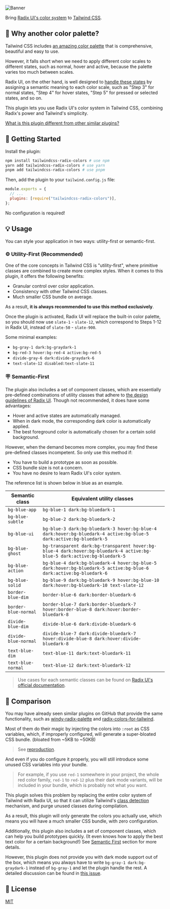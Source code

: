 ![Banner](https://repository-images.githubusercontent.com/584681366/0784c1d7-79a1-40b7-aca1-3fd98216c844)

Bring [Radix UI's color system](https://www.radix-ui.com/colors) to [Tailwind CSS](https://tailwindcss.com/).

## 🎨 Why another color palette?

Tailwind CSS includes [an amazing color palette](https://tailwindcss.com/docs/customizing-colors) that is comprehensive, beautiful and easy to use.

However, it falls short when we need to apply different color scales to different states, such as normal, hover and active, because the palette varies too much between scales.

Radix UI, on the other hand, is well designed to [handle these states](https://www.radix-ui.com/docs/colors/palette-composition/understanding-the-scale) by assigning a semantic meaning to each color scale, such as "Step 3" for normal states, "Step 4" for hover states, "Step 5" for pressed or selected states, and so on.

This plugin lets you use Radix UI's color system in Tailwind CSS, combining Radix's power and Tailwind's simplicity.

[What is this plugin different from other similar plugins?](#🔌-comparison)

## 🚀 Getting Started

Install the plugin:

```sh
npm install tailwindcss-radix-colors # use npm
yarn add tailwindcss-radix-colors # use yarn
pnpm add tailwindcss-radix-colors # use pnpm
```

Then, add the plugin to your `tailwind.config.js` file:

```js
module.exports = {
  // ...
  plugins: [require("tailwindcss-radix-colors")],
};
```

No configuration is required!

## 💡 Usage

You can style your application in two ways: utility-first or semantic-first.

### ⚙️ Utility-First (Recommended)

One of the core concepts in Tailwind CSS is "utility-first", where primitive classes are combined to create more complex styles. When it comes to this plugin, it offers the following benefits:

- Granular control over color application.
- Consistency with other Tailwind CSS classes.
- Much smaller CSS bundle on average.

As a result, **it is always recommended to use this method exclusively**.

Once the plugin is activated, Radix UI will replace the built-in color palette, so you should now use `slate-1` - `slate-12`, which correspond to Steps 1-12 in Radix UI, instead of `slate-50` - `slate-900`.

Some minimal examples:

- `bg-gray-1 dark:bg-graydark-1`
- `bg-red-3 hover:bg-red-4 active:bg-red-5`
- `divide-gray-6 dark:divide-graydark-6`
- `text-slate-12 disabled:text-slate-11`

### 🪧 Semantic-First

The plugin also includes a set of component classes, which are essentially pre-defined combinations of utility classes that adhere to [the design guidelines of Radix UI](https://www.radix-ui.com/docs/colors/palette-composition/understanding-the-scale). Though not recommended, it does have some advantages:

- Hover and active states are automatically managed.
- When in dark mode, the corresponding dark color is automatically applied.
- The best foreground color is automatically chosen for a certain solid background.

However, when the demand becomes more complex, you may find these pre-defined classes incompetent. So only use this method if:

- You have to build a prototype as soon as possible.
- CSS bundle size is not a concern.
- You have no desire to learn Radix UI's color system.

The reference list is shown below in blue as an example.

| Semantic class       | Equivalent utility classes                                                                                               |
| -------------------- | ------------------------------------------------------------------------------------------------------------------------ |
| `bg-blue-app`        | `bg-blue-1 dark:bg-bluedark-1`                                                                                           |
| `bg-blue-subtle`     | `bg-blue-2 dark:bg-bluedark-2`                                                                                           |
| `bg-blue-ui`         | `bg-blue-3 dark:bg-bluedark-3 hover:bg-blue-4 dark:hover:bg-bluedark-4 active:bg-blue-5 dark:active:bg-bluedark-5`       |
| `bg-blue-ghost`      | `bg-transparent dark:bg-transparent hover:bg-blue-4 dark:hover:bg-bluedark-4 active:bg-blue-5 dark:active:bg-bluedark-5` |
| `bg-blue-action`     | `bg-blue-4 dark:bg-bluedark-4 hover:bg-blue-5 dark:hover:bg-bluedark-5 active:bg-blue-6 dark:active:bg-bluedark-6`       |
| `bg-blue-solid`      | `bg-blue-9 dark:bg-bluedark-9 hover:bg-blue-10 dark:hover:bg-bluedark-10 text-slate-12`                                  |
| `border-blue-dim`    | `border-blue-6 dark:border-bluedark-6`                                                                                   |
| `border-blue-normal` | `border-blue-7 dark:border-bluedark-7 hover:border-blue-8 dark:hover:border-bluedark-8`                                  |
| `divide-blue-dim`    | `divide-blue-6 dark:divide-bluedark-6`                                                                                   |
| `divide-blue-normal` | `divide-blue-7 dark:divide-bluedark-7 hover:divide-blue-8 dark:hover:divide-bluedark-8`                                  |
| `text-blue-dim`      | `text-blue-11 dark:text-bluedark-11`                                                                                     |
| `text-blue-normal`   | `text-blue-12 dark:text-bluedark-12`                                                                                     |

> Use cases for each semantic classes can be found on [Radix UI's official documentation](https://www.radix-ui.com/docs/colors/palette-composition/understanding-the-scale).

## 🔌 Comparison

You may have already seen similar plugins on GitHub that provide the same functionality, such as [windy-radix-palette](https://github.com/brattonross/windy-radix-palette) and [radix-colors-for-tailwind](https://github.com/samrobbins85/radix-colors-for-tailwind).

Most of them do their magic by injecting the colors into `:root` as CSS variables, which, if improperly configured, will generate a super-bloated CSS bundle. (bloated from ~5KB to ~50KB)

> See [reproduction](https://github.com/mrcaidev/unused-classes-bundled).

And even if you do configure it properly, you will still introduce some unused CSS variables into your bundle.

> For example, if you use `red-1` somewhere in your project, the whole red color family, `red-1` to `red-12` plus their dark mode variants, will be included in your bundle, which is probably not what you want.

This plugin solves this problem by replacing the entire color system of Tailwind with Radix UI, so that it can utilize Tailwind's [class detection](https://tailwindcss.com/docs/content-configuration#class-detection-in-depth) mechanism, and purge unused classes during compilation.

As a result, this plugin will only generate the colors you actually use, which means you will have a much smaller CSS bundle, with zero configuration.

Additionally, this plugin also includes a set of component classes, which can help you build prototypes quickly. (It even knows how to apply the best text color for a certain background!) See [Semantic First](#🪧-semantic-first) section for more details.

However, this plugin does not provide you with dark mode support out of the box, which means you always have to write `bg-gray-1 dark:bg-graydark-1` instead of `bg-gray-1` and let the plugin handle the rest. A detailed discussion can be found in [this issue](https://github.com/mrcaidev/tailwindcss-radix-colors/issues/1).

## 📜 License

[MIT](LICENSE)
